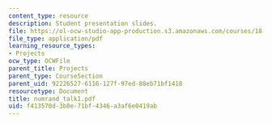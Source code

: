 ```yaml
---
content_type: resource
description: Student presentation slides.
file: https://ol-ocw-studio-app-production.s3.amazonaws.com/courses/18-996-random-matrix-theory-and-its-applications-spring-2004/f413570d3b8e71bf4346a3af6e0419ab_numrand_talk1.pdf
file_type: application/pdf
learning_resource_types:
- Projects
ocw_type: OCWFile
parent_title: Projects
parent_type: CourseSection
parent_uid: 92226527-6116-127f-97ed-88eb71bf1418
resourcetype: Document
title: numrand_talk1.pdf
uid: f413570d-3b8e-71bf-4346-a3af6e0419ab
---
```

